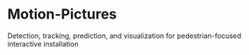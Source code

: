 # Motion-Pictures
Detection, tracking, prediction, and visualization for pedestrian-focused interactive installation

